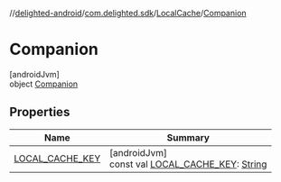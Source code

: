 //[delighted-android](../../../../index.md)/[com.delighted.sdk](../../index.md)/[LocalCache](../index.md)/[Companion](index.md)

# Companion

[androidJvm]\
object [Companion](index.md)

## Properties

| Name | Summary |
|---|---|
| [LOCAL_CACHE_KEY](-l-o-c-a-l_-c-a-c-h-e_-k-e-y.md) | [androidJvm]<br>const val [LOCAL_CACHE_KEY](-l-o-c-a-l_-c-a-c-h-e_-k-e-y.md): [String](https://kotlinlang.org/api/latest/jvm/stdlib/kotlin/-string/index.html) |
